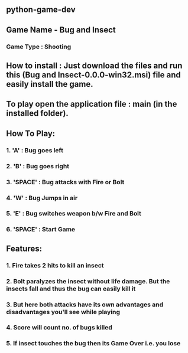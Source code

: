 ## python-game-dev

## Game Name - Bug and Insect

### Game Type : Shooting
## How to install : Just download the files and run this (Bug and Insect-0.0.0-win32.msi) file and easily install the game.

## To play open the application file : main (in the installed folder). 

## How To Play: 
### 1. 'A' : Bug goes left
### 2. 'B' : Bug goes right
### 3. 'SPACE' : Bug attacks with Fire or Bolt
### 4. 'W' : Bug Jumps in air
### 5. 'E' : Bug switches weapon b/w Fire and Bolt
### 6. 'SPACE' : Start Game

## Features:
### 1. Fire takes 2 hits to kill an insect
### 2. Bolt paralyzes the insect without life damage. But the insects fall and thus the bug can easily kill it
### 3. But here both attacks have its own advantages and disadvantages you'll see while playing
### 4. Score will count no. of bugs killed
### 5. If insect touches the bug then its Game Over i.e. you lose
